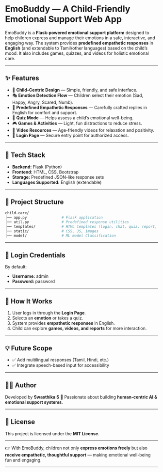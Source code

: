 # EmoBuddy — A Child-Friendly Emotional Support Web App

EmoBuddy is a **Flask-powered emotional support platform** designed to help children express and manage their emotions in a safe, interactive, and engaging way.
The system provides **predefined empathetic responses** in **English** (and extendable to Tamil/other languages) based on the child’s mood. It also includes games, quizzes, and videos for holistic emotional care.

---

## ✨ Features

* 🧒 **Child-Centric Design** — Simple, friendly, and safe interface.
* 🎭 **Emotion Detection Flow** — Children select their emotion (Sad, Happy, Angry, Scared, Numb).
* 💬 **Predefined Empathetic Responses** — Carefully crafted replies in English for comfort and support.
* 📝 **Quiz Mode** — Helps assess a child’s emotional well-being.
* 🎮 **Games & Activities** — Light, fun distractions to reduce stress.
* 🎥 **Video Resources** — Age-friendly videos for relaxation and positivity.
* 🔐 **Login Page** — Secure entry point for authorized access.

---

## 🚀 Tech Stack

* **Backend:** Flask (Python)
* **Frontend:** HTML, CSS, Bootstrap
* **Storage:** Predefined JSON-like response sets
* **Languages Supported:** English (extendable)

---

## 📂 Project Structure

```bash
child-care/
│── app.py                # Flask application
│── util.py               # Predefined response utilities
│── templates/            # HTML templates (login, chat, quiz, report, etc.)
│── static/               # CSS, JS, images
│── model/                # ML model Classification
```

---

## 🔑 Login Credentials

By default:

* **Username:** admin
* **Password:** password

---

## 📖 How It Works

1. User logs in through the **Login Page**.
2. Selects an **emotion** or takes a quiz.
3. System provides **empathetic responses** in English.
4. Child can explore **games, videos, and reports** for more interaction.

---

## 💡 Future Scope

* ✅ Add multilingual responses (Tamil, Hindi, etc.)
* ✅ Integrate speech-based input for accessibility


---

## 👩‍💻 Author

Developed by **Swasthika S** 🌸
Passionate about building **human-centric AI & emotional support systems**.

---

## 📜 License

This project is licensed under the **MIT License**.

---

👉 With EmoBuddy, children not only **express emotions freely** but also **receive empathetic, thoughtful support** — making emotional well-being fun and engaging.

---
